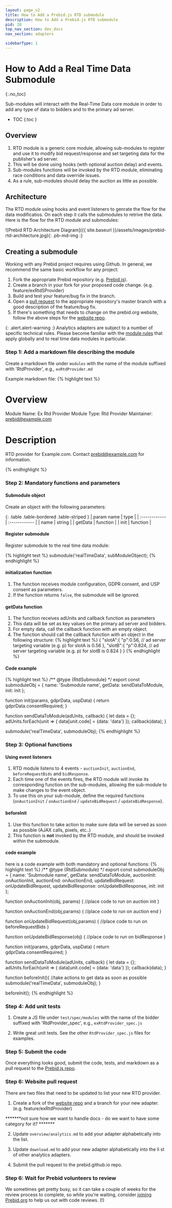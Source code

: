 ```yaml
---
layout: page_v2
title: How to Add a Prebid.js RTD submodule
description: How to Add a Prebid.js RTD submodule
pid: 28
top_nav_section: dev_docs
nav_section: adapters

sidebarType: 1
---
```




# How to Add a Real Time Data Submodule
{:.no_toc}

Sub-modules will interact with the Real-Time Data core module in order to add any type of data to bidders and to the primary ad server.


* TOC
{:toc }

## Overview
1. RTD module is a generic core module, allowing sub-modules to register and use it to modify bid request/response and set targeting data for the publisher’s ad server.
2. This will be done using hooks (with optional auction delay) and events.
3. Sub-modules functions will be invoked by the RTD module, eliminating race conditions and data override issues.
4. As a rule, sub-modules should delay the auction as little as possible.

## Architecture

The RTD module using hooks and event listeners to genrate the flow for the data modificatios.
On each step it calls the submodules to retrive the data.
Here is the flow for the RTD module and submodules:

![Prebid RTD Architecture Diagram]({{ site.baseurl }}/assets/images/prebid-rtd-architecture.jpg){: .pb-md-img :}

## Creating a submodule

Working with any Prebid project requires using Github. In general, we recommend the same basic workflow for any project:

1. Fork the appropriate Prebid repository (e.g. [Prebid.js](https://github.com/prebid/Prebid.js)).
2. Create a branch in your fork for your proposed code change. (e.g. feature/exRtdSProvider)
3. Build and test your feature/bug fix in the branch.
4. Open a [pull request](https://help.github.com/en/desktop/contributing-to-projects/creating-a-pull-request) to the appropriate repository's master branch with a good description of the feature/bug fix.
5. If there's something that needs to change on the prebid.org website, follow the above steps for the [website repo](https://github.com/prebid/prebid.github.io).

{: .alert.alert-warning :}
Analytics adapters are subject to a number of specific technical rules. Please become familiar
with the [module rules](/dev-docs/module-rules.html) that apply globally and to real time data modules in particular.

### Step 1: Add a markdown file describing the module

Create a markdown file under `modules` with the name of the module suffixed with 'RtdProvider', e.g., `exRtdProvider.md`

Example markdown file:
{% highlight text %}
# Overview

Module Name: Ex Rtd Provider
Module Type: Rtd Provider
Maintainer: prebid@example.com

# Description

RTD provider for Example.com. Contact prebid@example.com for information.

{% endhighlight %}

### Step 2: Mandatory functions and parameters

#### Submodule object

Create an object with the following parameters:

{: .table .table-bordered .table-striped }
|  param name | type  |
| :------------ | :------------ |
| name  | string  |
|  getData  | function  |
|  init | function  |

#### Register submodule 

Register submodule to the real time data module:

{% highlight text %}
submodule('realTimeData', subModuleObject);
{% endhighlight %}


#### initialization function
1. The function receives module configuration, GDPR consent, and USP consent as parameters.
2. If the function returns `false`, the submodule will be ignored.



####  getData function
1. The function receives adUnits and callback function as parameters
2. This data will be set as key values on the primary ad server and bidders.
3. For empty data, call the callback function with an empty object.
4. The function should call the callback function with an object in the following structure:
{% highlight text %}
{
  "slotA":{
      "p":0.56,   // ad server targeting variable (e.g. p) for slotA is 0.56
  },
  "slotB":{
      "p":0.824,  // ad server targeting variable (e.g. p) for slotB is 0.824
  }
}
{% endhighlight %}

####  Code example

{% highlight text %}
/** @type {RtdSubmodule} */
export const submoduleObj = {
  name: 'Sוubmodule name',
  getData: sendDataToModule,
  init: init
};

function init(params, gdprData, uspData) {
  return gdprData.consentRequired;
}

function sendDataToModule(adUnits, callback) {
  let data = {};
  adUnits.forEach(unit => {
    data[unit.code] = {data: 'data'}
  });
  callback(data);
}

submodule('realTimeData', submoduleObj);
{% endhighlight %}

### Step 3: Optional functions

#### Using event listeners
1. RTD module listens to 4 events - `auctionInit`, `auctionEnd`, `beforeRequestBids` and `bidResponse`.
2. Each time one of the events fires, the RTD module will invoke its corresponding function on the sub-modules, allowing the sub-module to make changes to the event object.
3. To use this on your sub-module, define the required functions (`onAuctionInit` / `onAuctionEnd` / `updateBidRequest` / `updateBidResponse`).



#### beforeInit
1. Use this function to take action to make sure data will be served as soon as possible (AJAX calls, pixels, etc..)
2. This function is **not** invoked by the RTD module, and should be invoked within the submodule.

#### code example
here is a code example with both mandatory and optional functions:
{% highlight text %}
/** @type {RtdSubmodule} */
export const submoduleObj = {
  name: 'Sוubmodule name',
  getData: sendDataToModule,
  auctionInit: onAuctionInit,
  auctionEnd: onAuctionEnd,
  updateBidRequest: onUpdateBidRequest,
  updateBidResponse: onUpdateBidResponse,
  init: init
};

function onAuctionInit(obj, params) {
 //place code to run on auction init
}

function onAuctionEnd(obj,params) {
  //place code to run on auction end
}

function onUpdateBidRequest(obj,params) {
  //place code to run on beforeRequestBids
}

function onUpdateBidResponse(obj) {
  //place code to run on bidResponse
}

function init(params, gdprData, uspData) {
  return gdprData.consentRequired;
}

function sendDataToModule(adUnits, callback) {
  let data = {};
  adUnits.forEach(unit => {
    data[unit.code] = {data: 'data'}
  });
  callback(data);
}

function beforeInit(){
  //take actions to get data as soon as possible
  submodule('realTimeData', submoduleObj);
}

beforeInit();
{% endhighlight %}



### Step 4: Add unit tests

1. Create a JS file under `test/spec/modules` with the name of the bidder suffixed with 'RtdProvider_spec', e.g., `exRtdProvider_spec.js`

2. Write great unit tests. See the other `RtdProvider_spec.js` files for examples.

### Step 5: Submit the code

Once everything looks good, submit the code, tests, and markdown as a pull request to the [Prebid.js repo](https://github.com/prebid/Prebid.js).

### Step 6: Website pull request

There are two files that need to be updated to list your new RTD provider.

1. Create a fork of the [website repo](https://github.com/prebid/prebid.github.io) and a branch for your new adapter. (e.g. feature/exRtdProvider)

*******not sure how we want to handle docs - do we want to have some category for it? *******

2. Update `overview/analytics.md` to add your adapter alphabetically into the list.

3. Update `download.md` to add your new adapter alphabetically into the li
st of other analytics adapters.

4. Submit the pull request to the prebid.github.io repo.

### Step 6: Wait for Prebid volunteers to review

We sometimes get pretty busy, so it can take a couple of weeks for the review process to complete, so while you're waiting, consider [joining Prebid.org](/partners/partners.html) to help us out with code reviews. (!)
